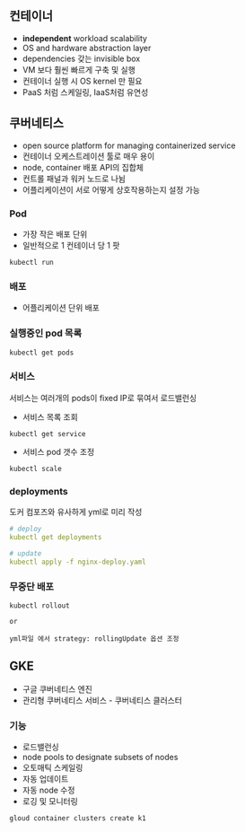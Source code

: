 ## 컨테이너
- **independent** workload scalability
- OS and hardware abstraction layer
- dependencies 갖는 invisible box 
- VM 보다 훨씬 빠르게 구축 및 실행
- 컨테이너 실행 시 OS kernel 만 필요
- PaaS 처럼 스케일링, IaaS처럼 유연성
## 쿠버네티스
- open source platform for managing containerized service
- 컨테이너 오케스트레이션 툴로 매우 용이
- node, container 배포 API의 집합체
- 컨트롤 패널과 워커 노드로 나뉨
- 어플리케이션이 서로 어떻게 상호작용하는지 설정 가능
### Pod
- 가장 작은 배포 단위
- 일반적으로 1 컨테이너 당 1 팟
```
kubectl run
```
### 배포
- 어플리케이션 단위 배포
### 실행중인 pod 목록
```
kubectl get pods
```
### 서비스
서비스는 여러개의 pods이 fixed IP로 묶여서 로드밸런싱
- 서비스 목록 조회
```
kubectl get service
```
- 서비스 pod 갯수 조정
```
kubectl scale
```
### deployments
도커 컴포즈와 유사하게 yml로 미리 작성
```yml
# deploy
kubectl get deployments

# update
kubectl apply -f nginx-deploy.yaml
```
### 무중단 배포
```
kubectl rollout

or

yml파일 에서 strategy: rollingUpdate 옵션 조정
```
## GKE
- 구글 쿠버네티스 엔진
- 관리형 쿠버네티스 서비스 - 쿠버네티스 클러스터
### 기능
- 로드밸런싱
- node pools to designate subsets of nodes
- 오토매틱 스케일링
- 자동 업데이트
- 자동 node 수정
- 로깅 및 모니터링
```bash
gloud container clusters create k1
```